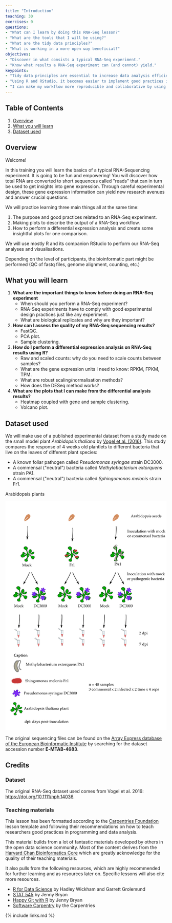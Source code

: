 ```yaml
---
title: "Introduction"
teaching: 30
exercises: 0
questions:
- "What can I learn by doing this RNA-Seq lesson?"
- "What are the tools that I will be using?"
- "What are the tidy data principles?"
- "What is working in a more open way beneficial?"
objectives:
- "Discover in what consists a typical RNA-Seq experiment."
- "Know what results a RNA-Seq experiment can (and cannot) yield."
keypoints:
- "Tidy data principles are essential to increase data analysis efficiency and code readability."
- "Using R and RStudio, it becomes easier to implement good practices in data analysis."
- "I can make my workflow more reproducible and collaborative by using git and Github."
---
```


## Table of Contents
1. [Overview](#overview)
2. [What you will learn](#what-you-will-learn)
3. [Dataset used](#dataset-used)


## Overview 

Welcome!

In this training you will learn the basics of a typical RNA-Sequencing experiment. It is going to be fun and empowering! You will discover how total RNA are converted to short sequences called "reads" that can in turn be used to get insights into gene expression. Through careful experimental design, these gene expression information can yield new research avenues and answer crucial questions. 

We will practice learning three main things all at the same time: 
1. The purpose and good practices related to an RNA-Seq experiment. 
2. Making plots to describe the output of a RNA-Seq workflow.
3. How to perform a differential expression analysis and create some insightful plots for one comparison.

We will use mostly R and its companion RStudio to perform our RNA-Seq analyses and visualisations. 

Depending on the level of participants, the bioinformatic part might be performed (QC of fastq files, genome alignment, counting, etc.)  

## What you will learn

1. **What are the important things to know before doing an RNA-Seq experiment** 
    - When should you perform a RNA-Seq experiment?  
    - RNA-Seq experiments have to comply with good experimental design practices just like any experiment.
    - What are biological replicates and why are they important?
2. **How can I assess the quality of my RNA-Seq sequencing results?**
    - FastQC.
    - PCA plot.
    - Sample clustering.
3. **How do I perform a differential expression analysis on RNA-Seq results using R?**
    - Raw and scaled counts: why do you need to scale counts between samples?
    - What are the gene expression units I need to know: RPKM, FPKM, TPM.
    - What are robust scaling/normalisation methods?
    - How does the DESeq method works?
4. **What are the plots that I can make from the differential analysis results?**
    - Heatmap coupled with gene and sample clustering.
    - Volcano plot.

## Dataset used 

We will make use of a published experimental dataset from a study made on the small model plant _Arabidopsis thaliana_ by [Vogel et al. (2016)](https://doi.org/10.1111/nph.14036). This study compares the response of 4 weeks old plantlets to different bacteria that live on the leaves of different plant species:
- A known foliar pathogen called _Pseudomonas syringae_ strain DC3000. 
- A commensal ("neutral") bacteria called _Methylobacterium extorquens_ strain PA1.
- A commensal ("neutral") bacteria called _Sphingomonas melonis_ strain Fr1. 

Arabidopsis plants 


![](../img/experimental_design.png)


The original sequencing files can be found on the [Array Express database of the European Bioinformatic Institute](https://www.ebi.ac.uk/arrayexpress) by searching for the dataset accession number __E‐MTAB‐4683__.

## Credits

### Dataset
The original RNA-Seq dataset used comes from Vogel et al. 2016:  https://doi.org/10.1111/nph.14036.  

### Teaching materials
This lesson has been formatted according to the [Carpentries Foundation](https://carpentries.org/) lesson template and following their recommendations on how to teach researchers good practices in programming and data analysis.   

This material builds from a lot of fantastic materials developed by others in the open data science community. Most of the content derives from the [Harvard Chan Bioinformatics Core](https://github.com/hbctraining) which are greatly acknowledge for the quality of their teaching materials.

It also pulls from the following resources, which are highly recommended for further learning and as resources later on. Specific lessons will also cite more resources.

- [R for Data Science](http://r4ds.had.co.nz/) by Hadley Wickham and Garrett Grolemund
- [STAT 545](http://stat545.com/) by Jenny Bryan
- [Happy Git with R](http://happygitwithr.com) by Jenny Bryan
- [Software Carpentry](https://software-carpentry.org/lessons/) by the Carpentries

{% include links.md %}

<!---
## Motivation 


More often than not, there are more than one way to do things. I'm going to focus mostly on what I have ended up using day-to-day; I try to incorporate better practices as I come upon them but that's not always the case. RStudio has some built-in redundancy too that I'll try to show you so that you can approach things in different ways and ease in.

- based on literature: best and good enough practices
- also based on our team's experience of how to do better science in less time




## Collaboration

Everything we learn today is to going to help you collaborate with your most important collaborator — YOU. Science is collaborative, starting with Future You, your current collaborators, and anyone wanting to build off your science later on. 

## Reproducibility

- record of your analyses. 
- rerun them!
- modify them, maybe change a threshold, try a different coefficient, etc, maybe today
- modify them, make a new figure, in 6 months! 

## Mindset

New but will become increasingly familiar. We’ll start you off with some momentum, like if you were going to learn to ride a bike or ...

Expect that there is a way to do what you want to do

- stop confounding data science with your science. Expect that someone has had your problem before or done what you want to do. 


If you plan to program mostly in one particular language on a single platform (such as Mac or Windows), you might try an integrated development environment (IDE). IDEs integrate text editing, syntax highlighting, version control, help, build tools, and debugging in one interface, simplifying development. 

http://r-bio.github.io/intro-git-rstudio/

## Data science is a discipline

It has theories, methods, and tools. 

Tidyverse and Hadley’s graphic. Tidy data.

Going to teach you how to think differently, get into some of the theory but in the context of hands-on work.


--->
